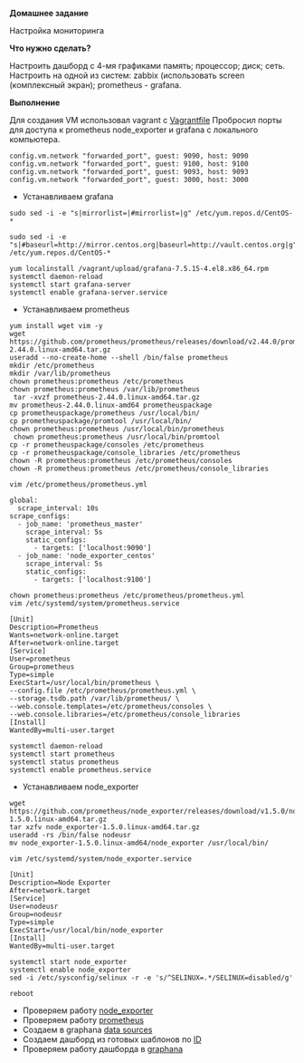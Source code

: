 **Домашнее задание**

Настройка мониторинга

**Что нужно сделать?**

Настроить дашборд с 4-мя графиками
память;
процессор;
диск;
сеть.
Настроить на одной из систем:
zabbix (использовать screen (комплексный экран);
prometheus - grafana.

**Выполнение**

Для создания VM использовал vagrant с [Vagrantfile](https://github.com/hellolightSP/otus_hw14/blob/main/Vagrantfile)
Пробросил порты для доступа к prometheus node_exporter и grafana с локального компьютера.
```
config.vm.network "forwarded_port", guest: 9090, host: 9090
config.vm.network "forwarded_port", guest: 9100, host: 9100
config.vm.network "forwarded_port", guest: 9093, host: 9093
config.vm.network "forwarded_port", guest: 3000, host: 3000
```

- Устанавливаем grafana
```
sudo sed -i -e "s|mirrorlist=|#mirrorlist=|g" /etc/yum.repos.d/CentOS-*

sudo sed -i -e "s|#baseurl=http://mirror.centos.org|baseurl=http://vault.centos.org|g" /etc/yum.repos.d/CentOS-*

yum localinstall /vagrant/upload/grafana-7.5.15-4.el8.x86_64.rpm 
systemctl daemon-reload
systemctl start grafana-server
systemctl enable grafana-server.service 
```

- Устанавливаем prometheus

```
yum install wget vim -y
wget https://github.com/prometheus/prometheus/releases/download/v2.44.0/prometheus-2.44.0.linux-amd64.tar.gz
useradd --no-create-home --shell /bin/false prometheus
mkdir /etc/prometheus
mkdir /var/lib/prometheus
chown prometheus:prometheus /etc/prometheus
chown prometheus:prometheus /var/lib/prometheus
 tar -xvzf prometheus-2.44.0.linux-amd64.tar.gz 
mv prometheus-2.44.0.linux-amd64 prometheuspackage
cp prometheuspackage/prometheus /usr/local/bin/
cp prometheuspackage/promtool /usr/local/bin/
chown prometheus:prometheus /usr/local/bin/prometheus
 chown prometheus:prometheus /usr/local/bin/promtool
cp -r prometheuspackage/consoles /etc/prometheus
cp -r prometheuspackage/console_libraries /etc/prometheus
chown -R prometheus:prometheus /etc/prometheus/consoles
chown -R prometheus:prometheus /etc/prometheus/console_libraries
```
```
vim /etc/prometheus/prometheus.yml
```
```
global:
  scrape_interval: 10s
scrape_configs:
  - job_name: 'prometheus_master'
    scrape_interval: 5s
    static_configs:
      - targets: ['localhost:9090']
  - job_name: 'node_exporter_centos'
    scrape_interval: 5s
    static_configs:
      - targets: ['localhost:9100']
```
```
chown prometheus:prometheus /etc/prometheus/prometheus.yml
vim /etc/systemd/system/prometheus.service
```
```
[Unit]
Description=Prometheus
Wants=network-online.target
After=network-online.target
[Service]
User=prometheus
Group=prometheus
Type=simple
ExecStart=/usr/local/bin/prometheus \
--config.file /etc/prometheus/prometheus.yml \
--storage.tsdb.path /var/lib/prometheus/ \
--web.console.templates=/etc/prometheus/consoles \
--web.console.libraries=/etc/prometheus/console_libraries
[Install]
WantedBy=multi-user.target
```
```
systemctl daemon-reload
systemctl start prometheus
systemctl status prometheus
systemctl enable prometheus.service 
```

- Устанавливаем node_exporter

```
wget https://github.com/prometheus/node_exporter/releases/download/v1.5.0/node_exporter-1.5.0.linux-amd64.tar.gz
tar xzfv node_exporter-1.5.0.linux-amd64.tar.gz
useradd -rs /bin/false nodeusr
mv node_exporter-1.5.0.linux-amd64/node_exporter /usr/local/bin/
```
```
vim /etc/systemd/system/node_exporter.service
```
```
[Unit]
Description=Node Exporter
After=network.target
[Service]
User=nodeusr
Group=nodeusr
Type=simple
ExecStart=/usr/local/bin/node_exporter
[Install]
WantedBy=multi-user.target
```
```
systemctl start node_exporter
systemctl enable node_exporter
sed -i /etc/sysconfig/selinux -r -e 's/^SELINUX=.*/SELINUX=disabled/g'

reboot 
```
- Проверяем работу [node_exporter](https://github.com/hellolightSP/otus_hw14/blob/main/Screenshot%20from%202023-05-24%2017-18-55.png)
- Проверяем работу [prometheus](https://github.com/hellolightSP/otus_hw14/blob/main/Screenshot%20from%202023-05-24%2017-19-29.png)
- Создаем в graphana [data sources](https://github.com/hellolightSP/otus_hw14/blob/main/Screenshot%20from%202023-05-24%2018-52-00.png)
- Создаем дашборд из готовых шаблонов по [ID](https://github.com/hellolightSP/otus_hw14/blob/main/Screenshot%20from%202023-05-24%2018-52-19.png)
- Проверяем работу дашборда в [graphana](https://github.com/hellolightSP/otus_hw14/blob/main/Screenshot%20from%202023-05-24%2017-55-21.png)
